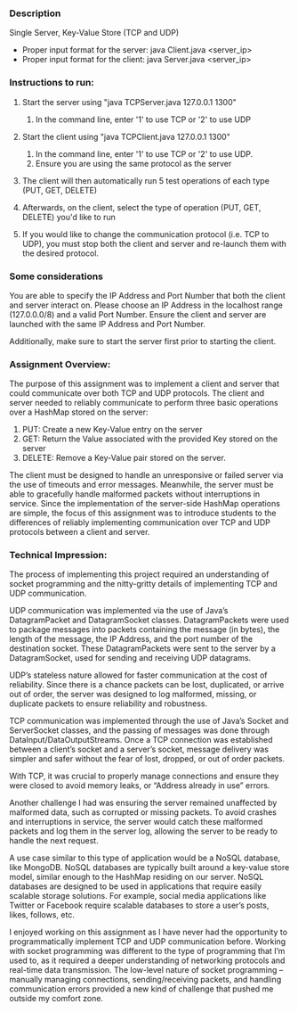 ### Description

Single Server, Key-Value Store (TCP and UDP)

- Proper input format for the server: java Client.java <server_ip> <port>
- Proper input format for the client: java Server.java <server_ip> <port>

### Instructions to run:
1. Start the server using "java TCPServer.java 127.0.0.1 1300"
   1. In the command line, enter '1' to use TCP or '2' to use UDP
   
2. Start the client using "java TCPClient.java 127.0.0.1 1300"
   1. In the command line, enter '1' to use TCP or '2' to use UDP. 
   2. Ensure you are using the same protocol as the server
2. The client will then automatically run 5 test operations of each type (PUT, GET, DELETE)
3. Afterwards, on the client, select the type of operation (PUT, GET, DELETE) you'd like to run
4. If you would like to change the communication protocol (i.e. TCP to UDP), you must stop both the client and server and re-launch them with the desired protocol.

### Some considerations
You are able to specify the IP Address and Port Number that both the client and server interact on. Please choose an IP 
Address in the localhost range (127.0.0.0/8) and a valid Port Number.
Ensure the client and server are launched with the same IP Address and Port Number.

Additionally, make sure to start the server first prior to starting the client.

### Assignment Overview: 
The purpose of this assignment was to implement a client and server that could communicate over both TCP and UDP protocols.
The client and server needed to reliably communicate to perform three basic operations over a HashMap stored on the server: 
1.	PUT: Create a new Key-Value entry on the server 
2.	GET: Return the Value associated with the provided Key stored on the server 
3.	DELETE: Remove a Key-Value pair stored on the server. 

The client must be designed to handle an unresponsive or failed server via the use of timeouts and error messages. 
Meanwhile, the server must be able to gracefully handle malformed packets without interruptions in service. 
Since the implementation of the server-side HashMap operations are simple, the focus of this assignment was to introduce 
students to the differences of reliably implementing communication over TCP and UDP protocols between a client and server.

### Technical Impression: 
The process of implementing this project required an understanding of socket programming and the nitty-gritty details of 
implementing TCP and UDP communication.

UDP communication was implemented via the use of Java’s DatagramPacket and DatagramSocket classes. DatagramPackets were 
used to package messages into packets containing the message (in bytes), the length of the message, the IP Address, and 
the port number of the destination socket. These DatagramPackets were sent to the server by a DatagramSocket, used for 
sending and receiving UDP datagrams. 

UDP’s stateless nature allowed for faster communication at the cost of reliability. Since there is a chance packets can 
be lost, duplicated, or arrive out of order, the server was designed to log malformed, missing, or duplicate packets to 
ensure reliability and robustness. 

TCP communication was implemented through the use of Java’s Socket and ServerSocket classes, and the passing of messages
was done through DataInput/DataOutputStreams. Once a TCP connection was established between a client’s socket and a server’s socket, message delivery was simpler and safer without the fear of lost, dropped, or out of order packets.

With TCP, it was crucial to properly manage connections and ensure they were closed to avoid memory leaks, or “Address already in use” errors. 

Another challenge I had was ensuring the server remained unaffected by malformed data, such as corrupted or missing packets. 
To avoid crashes and interruptions in service, the server would catch these malformed packets and log them in the server log, 
allowing the server to be ready to handle the next request.  

A use case similar to this type of application would be a NoSQL database, like MongoDB. NoSQL databases are typically 
built around a key-value store model, similar enough to the HashMap residing on our server. NoSQL databases are designed 
to be used in applications that require easily scalable storage solutions. For example, social media applications like 
Twitter or Facebook require scalable databases to store a user’s posts, likes, follows, etc. 

I enjoyed working on this assignment as I have never had the opportunity to programmatically implement TCP and UDP 
communication before. Working with socket programming was different to the type of programming that I’m used to, as it 
required a deeper understanding of networking protocols and real-time data transmission. The low-level nature of socket 
programming – manually managing connections, sending/receiving packets, and handling communication errors provided a new 
kind of challenge that pushed me outside my comfort zone. 

